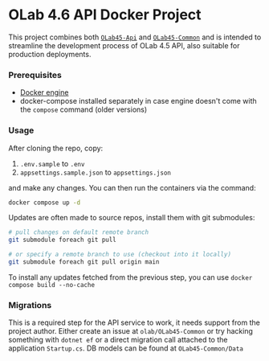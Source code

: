 # OLab 4.6 API Docker Project

This project combines both [`OLab45-Api`](https://github.com/olab/OLab45-Api) and [`OLab45-Common`](https://github.com/olab/OLab45-Common) and is intended to streamline the development process of OLab 4.5 API, also suitable for production deployments.

### Prerequisites

- [Docker engine](https://docs.docker.com/engine/install/)
- docker-compose installed separately in case engine doesn't come with the `compose` command (older versions)

### Usage

After cloning the repo, copy:

1. `.env.sample` to `.env`
2. `appsettings.sample.json` to `appsettings.json`

and make any changes. You can then run the containers via the command:

```sh
docker compose up -d
```

Updates are often made to source repos, install them with git submodules:

```sh
# pull changes on default remote branch
git submodule foreach git pull

# or specify a remote branch to use (checkout into it locally)
git submodule foreach git pull origin main
```

To install any updates fetched from the previous step, you can use `docker compose build --no-cache`

### Migrations

This is a required step for the API service to work, it needs support from the project author. Either create an issue at `olab/OLab45-Common` or try hacking something with `dotnet ef` or a direct migration call attached to the application `Startup.cs`. DB models can be found at `OLab45-Common/Data`
